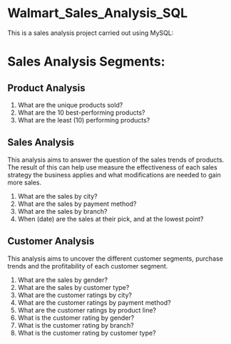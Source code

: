 # Walmart_Sales_Analysis_SQL
This is a sales analysis project carried out using MySQL: 

# Sales Analysis Segments:
## Product Analysis
1.	What are the unique products sold?
2.	What are the 10 best-performing products?
3.	What are the least (10) performing products?
## Sales Analysis
This analysis aims to answer the question of the sales trends of products. The result of this can help use measure the effectiveness of each sales strategy the business applies and what modifications are needed to gain more sales.
1.	What are the sales by city?
2.	What are the sales by payment method?
3.	What are the sales by branch?
4.	When (date) are the sales at their pick, and at the lowest point?

## Customer Analysis
This analysis aims to uncover the different customer segments, purchase trends and the profitability of each customer segment.
1.	What are the sales by gender?
2.	What are the sales by customer type?
3.	What are the customer ratings by city?
4.	What are the customer ratings by payment method?
5.	What are the customer ratings by product line?
6.	What is the customer rating by gender?
7.	What is the customer rating by branch? 
8.	What is the customer rating by customer type?
